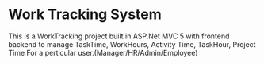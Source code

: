 # Work Tracking System
This is a WorkTracking project built in ASP.Net MVC 5 with frontend backend
to manage TaskTime, WorkHours, Activity Time, TaskHour, Project Time For a perticular user.(Manager/HR/Admin/Employee)
